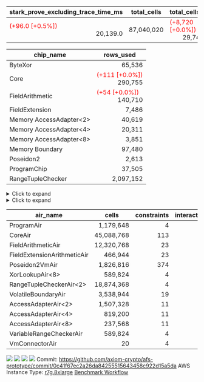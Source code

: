| stark_prove_excluding_trace_time_ms | total_cells | total_cells_used | trace_gen_time_ms | verify_program_compile_ms |
| --- | --- | --- | --- | --- |
| <span style="color: red">(+96.0 [+0.5%])</span> <div style='text-align: right'>20,139.0</div>  | <div style='text-align: right'>87,040,020</div>  | <span style="color: red">(+8,720 [+0.0%])</span> <div style='text-align: right'>29,742,127</div>  | <span style="color: green">(-4.0 [-0.2%])</span> <div style='text-align: right'>2,270.0</div>  | <span style="color: green">(-1.0 [-2.1%])</span> <div style='text-align: right'>46.0</div>  |

| chip_name | rows_used |
| --- | --- |
| ByteXor | <div style='text-align: right'>65,536</div>  |
| Core | <span style="color: red">(+111 [+0.0%])</span> <div style='text-align: right'>290,755</div>  |
| FieldArithmetic | <span style="color: red">(+54 [+0.0%])</span> <div style='text-align: right'>140,710</div>  |
| FieldExtension | <div style='text-align: right'>7,486</div>  |
| Memory AccessAdapter<2> | <div style='text-align: right'>40,619</div>  |
| Memory AccessAdapter<4> | <div style='text-align: right'>20,311</div>  |
| Memory AccessAdapter<8> | <div style='text-align: right'>3,851</div>  |
| Memory Boundary | <div style='text-align: right'>97,480</div>  |
| Poseidon2 | <div style='text-align: right'>2,613</div>  |
| ProgramChip | <div style='text-align: right'>37,505</div>  |
| RangeTupleChecker | <div style='text-align: right'>2,097,152</div>  |

<details>
<summary>Click to expand</summary>

| dsl_ir | opcode | frequency |
| --- | --- | --- |
|  | JAL | <div style='text-align: right'>1</div>  |
|  | STOREW | <div style='text-align: right'>2</div>  |
| AddE | FE4ADD | <div style='text-align: right'>1,630</div>  |
| AddEFFI | LOADW | <div style='text-align: right'>128</div>  |
| AddEFFI | STOREW | <div style='text-align: right'>384</div>  |
| AddEI | ADD | <div style='text-align: right'>5,664</div>  |
| AddFI | ADD | <span style="color: red">(+54 [+1.9%])</span> <div style='text-align: right'>2,884</div>  |
| AddV | ADD | <div style='text-align: right'>1,815</div>  |
| AddVI | ADD | <div style='text-align: right'>35,364</div>  |
| Alloc | ADD | <div style='text-align: right'>13,011</div>  |
| Alloc | LOADW | <div style='text-align: right'>13,011</div>  |
| Alloc | MUL | <div style='text-align: right'>8,979</div>  |
| AssertEqE | BNE | <div style='text-align: right'>404</div>  |
| AssertEqEI | BNE | <div style='text-align: right'>4</div>  |
| AssertEqF | BNE | <div style='text-align: right'>4,901</div>  |
| AssertEqV | BNE | <div style='text-align: right'>3,540</div>  |
| AssertEqVI | BNE | <div style='text-align: right'>20</div>  |
| CycleTrackerEnd | CT_END | <div style='text-align: right'>3,807</div>  |
| CycleTrackerStart | CT_START | <div style='text-align: right'>3,807</div>  |
| DivE | BBE4DIV | <div style='text-align: right'>1,202</div>  |
| DivEIN | BBE4DIV | <div style='text-align: right'>1</div>  |
| DivEIN | STOREW | <div style='text-align: right'>4</div>  |
| DivFIN | DIV | <div style='text-align: right'>3</div>  |
| For | ADD | <div style='text-align: right'>34,831</div>  |
| For | BNE | <div style='text-align: right'>44,214</div>  |
| For | JAL | <div style='text-align: right'>9,383</div>  |
| For | LOADW | <div style='text-align: right'>700</div>  |
| For | STOREW | <div style='text-align: right'>8,683</div>  |
| Halt | TERMINATE | <div style='text-align: right'>1</div>  |
| HintBitsF | HINT_BITS | <div style='text-align: right'>101</div>  |
| HintInputVec | HINT_INPUT | <div style='text-align: right'>4,032</div>  |
| IfEq | BNE | <div style='text-align: right'>722</div>  |
| IfEqI | BNE | <div style='text-align: right'>11,289</div>  |
| IfEqI | JAL | <span style="color: red">(+111 [+5.9%])</span> <div style='text-align: right'>2,001</div>  |
| IfNe | BEQ | <div style='text-align: right'>2,129</div>  |
| IfNe | JAL | <div style='text-align: right'>7</div>  |
| IfNeI | BEQ | <div style='text-align: right'>603</div>  |
| ImmE | STOREW | <div style='text-align: right'>2,008</div>  |
| ImmF | STOREW | <div style='text-align: right'>7,036</div>  |
| ImmV | STOREW | <div style='text-align: right'>12,751</div>  |
| LoadE | LOADW | <div style='text-align: right'>4,836</div>  |
| LoadE | LOADW2 | <div style='text-align: right'>14,000</div>  |
| LoadF | LOADW | <div style='text-align: right'>13,252</div>  |
| LoadF | LOADW2 | <div style='text-align: right'>3,096</div>  |
| LoadV | LOADW | <div style='text-align: right'>8,800</div>  |
| LoadV | LOADW2 | <div style='text-align: right'>19,451</div>  |
| MulE | BBE4MUL | <div style='text-align: right'>3,418</div>  |
| MulEF | MUL | <div style='text-align: right'>1,608</div>  |
| MulEI | BBE4MUL | <div style='text-align: right'>33</div>  |
| MulEI | STOREW | <div style='text-align: right'>132</div>  |
| MulF | MUL | <div style='text-align: right'>2,204</div>  |
| MulFI | MUL | <div style='text-align: right'>1</div>  |
| MulV | MUL | <div style='text-align: right'>3,131</div>  |
| MulVI | MUL | <div style='text-align: right'>2,604</div>  |
| Poseidon2CompressBabyBear | COMP_POS2 | <div style='text-align: right'>2,000</div>  |
| Poseidon2PermuteBabyBear | PERM_POS2 | <div style='text-align: right'>613</div>  |
| StoreE | STOREW | <div style='text-align: right'>32,012</div>  |
| StoreE | STOREW2 | <div style='text-align: right'>4,816</div>  |
| StoreF | STOREW | <div style='text-align: right'>6,484</div>  |
| StoreF | STOREW2 | <div style='text-align: right'>3,962</div>  |
| StoreHintWord | ADD | <div style='text-align: right'>19,708</div>  |
| StoreHintWord | SHINTW | <div style='text-align: right'>26,871</div>  |
| StoreV | STOREW | <div style='text-align: right'>1,462</div>  |
| StoreV | STOREW2 | <div style='text-align: right'>11,093</div>  |
| SubE | FE4SUB | <div style='text-align: right'>1,202</div>  |
| SubEF | LOADW | <div style='text-align: right'>4,815</div>  |
| SubEF | SUB | <div style='text-align: right'>1,605</div>  |
| SubEI | ADD | <div style='text-align: right'>8</div>  |
| SubV | SUB | <div style='text-align: right'>3,101</div>  |
| SubVI | SUB | <div style='text-align: right'>3,789</div>  |
| SubVIN | SUB | <div style='text-align: right'>400</div>  |

</details>

<details>
<summary>Click to expand</summary>

| air_name | dsl_ir | opcode | cells_used |
| --- | --- | --- | --- |
| Boundary |  | JAL | <div style='text-align: right'>19</div>  |
| CoreAir |  | JAL | <div style='text-align: right'>66</div>  |
| Boundary |  | STOREW | <div style='text-align: right'>38</div>  |
| CoreAir |  | STOREW | <div style='text-align: right'>132</div>  |
| AccessAdapter<2> | AddE | FE4ADD | <div style='text-align: right'>24,882</div>  |
| AccessAdapter<4> | AddE | FE4ADD | <div style='text-align: right'>14,703</div>  |
| Boundary | AddE | FE4ADD | <div style='text-align: right'>1,368</div>  |
| FieldExtensionArithmeticAir | AddE | FE4ADD | <div style='text-align: right'>66,830</div>  |
| AccessAdapter<2> | AddEFFI | LOADW | <div style='text-align: right'>132</div>  |
| AccessAdapter<4> | AddEFFI | LOADW | <div style='text-align: right'>156</div>  |
| Boundary | AddEFFI | LOADW | <div style='text-align: right'>304</div>  |
| CoreAir | AddEFFI | LOADW | <div style='text-align: right'>8,448</div>  |
| AccessAdapter<2> | AddEFFI | STOREW | <div style='text-align: right'>132</div>  |
| Boundary | AddEFFI | STOREW | <div style='text-align: right'>912</div>  |
| CoreAir | AddEFFI | STOREW | <div style='text-align: right'>25,344</div>  |
| AccessAdapter<2> | AddEI | ADD | <span style="color: green">(-88 [-0.4%])</span> <div style='text-align: right'>24,464</div>  |
| AccessAdapter<4> | AddEI | ADD | <span style="color: green">(-52 [-0.4%])</span> <div style='text-align: right'>14,456</div>  |
| Boundary | AddEI | ADD | <div style='text-align: right'>760</div>  |
| FieldArithmeticAir | AddEI | ADD | <div style='text-align: right'>175,584</div>  |
| Boundary | AddFI | ADD | <div style='text-align: right'>418</div>  |
| FieldArithmeticAir | AddFI | ADD | <span style="color: red">(+1,674 [+1.9%])</span> <div style='text-align: right'>89,404</div>  |
| Boundary | AddV | ADD | <div style='text-align: right'>57</div>  |
| FieldArithmeticAir | AddV | ADD | <div style='text-align: right'>56,265</div>  |
| Boundary | AddVI | ADD | <div style='text-align: right'>61,294</div>  |
| FieldArithmeticAir | AddVI | ADD | <div style='text-align: right'>1,096,284</div>  |
| FieldArithmeticAir | Alloc | ADD | <div style='text-align: right'>403,341</div>  |
| Boundary | Alloc | LOADW | <div style='text-align: right'>3,135</div>  |
| CoreAir | Alloc | LOADW | <div style='text-align: right'>858,726</div>  |
| AccessAdapter<2> | Alloc | MUL | <div style='text-align: right'>22</div>  |
| AccessAdapter<4> | Alloc | MUL | <div style='text-align: right'>26</div>  |
| FieldArithmeticAir | Alloc | MUL | <div style='text-align: right'>278,349</div>  |
| AccessAdapter<2> | AssertEqE | BNE | <div style='text-align: right'>2,222</div>  |
| AccessAdapter<4> | AssertEqE | BNE | <div style='text-align: right'>1,313</div>  |
| CoreAir | AssertEqE | BNE | <div style='text-align: right'>26,664</div>  |
| CoreAir | AssertEqEI | BNE | <div style='text-align: right'>264</div>  |
| CoreAir | AssertEqF | BNE | <div style='text-align: right'>323,466</div>  |
| CoreAir | AssertEqV | BNE | <div style='text-align: right'>233,640</div>  |
| CoreAir | AssertEqVI | BNE | <div style='text-align: right'>1,320</div>  |
| CoreAir | CycleTrackerEnd | CT_END | <div style='text-align: right'>251,262</div>  |
| CoreAir | CycleTrackerStart | CT_START | <div style='text-align: right'>251,262</div>  |
| AccessAdapter<2> | DivE | BBE4DIV | <div style='text-align: right'>35,310</div>  |
| AccessAdapter<4> | DivE | BBE4DIV | <div style='text-align: right'>20,865</div>  |
| FieldExtensionArithmeticAir | DivE | BBE4DIV | <div style='text-align: right'>49,282</div>  |
| AccessAdapter<2> | DivEIN | BBE4DIV | <div style='text-align: right'>22</div>  |
| AccessAdapter<4> | DivEIN | BBE4DIV | <div style='text-align: right'>13</div>  |
| FieldExtensionArithmeticAir | DivEIN | BBE4DIV | <div style='text-align: right'>41</div>  |
| AccessAdapter<2> | DivEIN | STOREW | <div style='text-align: right'>11</div>  |
| CoreAir | DivEIN | STOREW | <div style='text-align: right'>264</div>  |
| FieldArithmeticAir | DivFIN | DIV | <div style='text-align: right'>93</div>  |
| FieldArithmeticAir | For | ADD | <div style='text-align: right'>1,079,761</div>  |
| CoreAir | For | BNE | <div style='text-align: right'>2,918,124</div>  |
| AccessAdapter<2> | For | JAL | <div style='text-align: right'>55</div>  |
| AccessAdapter<4> | For | JAL | <div style='text-align: right'>65</div>  |
| CoreAir | For | JAL | <div style='text-align: right'>619,278</div>  |
| Boundary | For | LOADW | <div style='text-align: right'>1,900</div>  |
| CoreAir | For | LOADW | <div style='text-align: right'>46,200</div>  |
| Boundary | For | STOREW | <div style='text-align: right'>988</div>  |
| CoreAir | For | STOREW | <div style='text-align: right'>573,078</div>  |
| CoreAir | Halt | TERMINATE | <div style='text-align: right'>66</div>  |
| CoreAir | HintBitsF | HINT_BITS | <div style='text-align: right'>6,666</div>  |
| CoreAir | HintInputVec | HINT_INPUT | <div style='text-align: right'>266,112</div>  |
| CoreAir | IfEq | BNE | <div style='text-align: right'>47,652</div>  |
| CoreAir | IfEqI | BNE | <div style='text-align: right'>745,074</div>  |
| CoreAir | IfEqI | JAL | <span style="color: red">(+7,326 [+5.9%])</span> <div style='text-align: right'>132,066</div>  |
| CoreAir | IfNe | BEQ | <div style='text-align: right'>140,514</div>  |
| CoreAir | IfNe | JAL | <div style='text-align: right'>462</div>  |
| CoreAir | IfNeI | BEQ | <div style='text-align: right'>39,798</div>  |
| AccessAdapter<2> | ImmE | STOREW | <div style='text-align: right'>2,200</div>  |
| AccessAdapter<4> | ImmE | STOREW | <div style='text-align: right'>1,300</div>  |
| Boundary | ImmE | STOREW | <div style='text-align: right'>76</div>  |
| CoreAir | ImmE | STOREW | <div style='text-align: right'>132,528</div>  |
| Boundary | ImmF | STOREW | <div style='text-align: right'>3,724</div>  |
| CoreAir | ImmF | STOREW | <div style='text-align: right'>464,376</div>  |
| Boundary | ImmV | STOREW | <div style='text-align: right'>64,486</div>  |
| CoreAir | ImmV | STOREW | <div style='text-align: right'>841,566</div>  |
| AccessAdapter<2> | LoadE | LOADW | <div style='text-align: right'>17,688</div>  |
| AccessAdapter<4> | LoadE | LOADW | <div style='text-align: right'>10,452</div>  |
| Boundary | LoadE | LOADW | <div style='text-align: right'>380</div>  |
| CoreAir | LoadE | LOADW | <div style='text-align: right'>319,176</div>  |
| AccessAdapter<2> | LoadE | LOADW2 | <div style='text-align: right'>28,666</div>  |
| AccessAdapter<4> | LoadE | LOADW2 | <div style='text-align: right'>16,939</div>  |
| CoreAir | LoadE | LOADW2 | <div style='text-align: right'>924,000</div>  |
| AccessAdapter<2> | LoadF | LOADW | <div style='text-align: right'>26,400</div>  |
| AccessAdapter<4> | LoadF | LOADW | <div style='text-align: right'>15,600</div>  |
| AccessAdapter<8> | LoadF | LOADW | <div style='text-align: right'>10,200</div>  |
| Boundary | LoadF | LOADW | <div style='text-align: right'>570</div>  |
| CoreAir | LoadF | LOADW | <div style='text-align: right'>874,632</div>  |
| AccessAdapter<2> | LoadF | LOADW2 | <div style='text-align: right'>715</div>  |
| AccessAdapter<4> | LoadF | LOADW2 | <div style='text-align: right'>429</div>  |
| AccessAdapter<8> | LoadF | LOADW2 | <div style='text-align: right'>323</div>  |
| Boundary | LoadF | LOADW2 | <div style='text-align: right'>2,090</div>  |
| CoreAir | LoadF | LOADW2 | <div style='text-align: right'>204,336</div>  |
| Boundary | LoadV | LOADW | <div style='text-align: right'>60,249</div>  |
| CoreAir | LoadV | LOADW | <div style='text-align: right'>580,800</div>  |
| Boundary | LoadV | LOADW2 | <div style='text-align: right'>1,615</div>  |
| CoreAir | LoadV | LOADW2 | <div style='text-align: right'>1,283,766</div>  |
| AccessAdapter<2> | MulE | BBE4MUL | <span style="color: green">(-88 [-0.3%])</span> <div style='text-align: right'>33,418</div>  |
| AccessAdapter<4> | MulE | BBE4MUL | <span style="color: green">(-52 [-0.3%])</span> <div style='text-align: right'>19,747</div>  |
| Boundary | MulE | BBE4MUL | <div style='text-align: right'>988</div>  |
| FieldExtensionArithmeticAir | MulE | BBE4MUL | <div style='text-align: right'>140,138</div>  |
| AccessAdapter<2> | MulEF | MUL | <div style='text-align: right'>8,822</div>  |
| AccessAdapter<4> | MulEF | MUL | <div style='text-align: right'>5,213</div>  |
| Boundary | MulEF | MUL | <div style='text-align: right'>76</div>  |
| FieldArithmeticAir | MulEF | MUL | <div style='text-align: right'>49,848</div>  |
| AccessAdapter<2> | MulEI | BBE4MUL | <div style='text-align: right'>1,892</div>  |
| AccessAdapter<4> | MulEI | BBE4MUL | <div style='text-align: right'>1,118</div>  |
| Boundary | MulEI | BBE4MUL | <div style='text-align: right'>1,596</div>  |
| FieldExtensionArithmeticAir | MulEI | BBE4MUL | <div style='text-align: right'>1,353</div>  |
| AccessAdapter<2> | MulEI | STOREW | <div style='text-align: right'>638</div>  |
| AccessAdapter<4> | MulEI | STOREW | <div style='text-align: right'>338</div>  |
| Boundary | MulEI | STOREW | <div style='text-align: right'>57</div>  |
| CoreAir | MulEI | STOREW | <div style='text-align: right'>8,712</div>  |
| Boundary | MulF | MUL | <div style='text-align: right'>19</div>  |
| FieldArithmeticAir | MulF | MUL | <div style='text-align: right'>68,324</div>  |
| Boundary | MulFI | MUL | <div style='text-align: right'>19</div>  |
| FieldArithmeticAir | MulFI | MUL | <div style='text-align: right'>31</div>  |
| Boundary | MulV | MUL | <div style='text-align: right'>59,432</div>  |
| FieldArithmeticAir | MulV | MUL | <div style='text-align: right'>97,061</div>  |
| Boundary | MulVI | MUL | <div style='text-align: right'>76</div>  |
| FieldArithmeticAir | MulVI | MUL | <div style='text-align: right'>80,724</div>  |
| AccessAdapter<2> | Poseidon2CompressBabyBear | COMP_POS2 | <div style='text-align: right'>88,000</div>  |
| AccessAdapter<4> | Poseidon2CompressBabyBear | COMP_POS2 | <div style='text-align: right'>52,000</div>  |
| AccessAdapter<8> | Poseidon2CompressBabyBear | COMP_POS2 | <div style='text-align: right'>34,000</div>  |
| Poseidon2VmAir<BabyBear> | Poseidon2CompressBabyBear | COMP_POS2 | <div style='text-align: right'>836,000</div>  |
| AccessAdapter<2> | Poseidon2PermuteBabyBear | PERM_POS2 | <div style='text-align: right'>53,801</div>  |
| AccessAdapter<4> | Poseidon2PermuteBabyBear | PERM_POS2 | <div style='text-align: right'>31,798</div>  |
| AccessAdapter<8> | Poseidon2PermuteBabyBear | PERM_POS2 | <div style='text-align: right'>20,842</div>  |
| Poseidon2VmAir<BabyBear> | Poseidon2PermuteBabyBear | PERM_POS2 | <div style='text-align: right'>256,234</div>  |
| AccessAdapter<2> | StoreE | STOREW | <div style='text-align: right'>8,800</div>  |
| AccessAdapter<4> | StoreE | STOREW | <div style='text-align: right'>5,200</div>  |
| Boundary | StoreE | STOREW | <div style='text-align: right'>608,228</div>  |
| CoreAir | StoreE | STOREW | <div style='text-align: right'>2,112,792</div>  |
| AccessAdapter<2> | StoreE | STOREW2 | <div style='text-align: right'>8,800</div>  |
| AccessAdapter<4> | StoreE | STOREW2 | <div style='text-align: right'>5,200</div>  |
| Boundary | StoreE | STOREW2 | <div style='text-align: right'>30,704</div>  |
| CoreAir | StoreE | STOREW2 | <div style='text-align: right'>317,856</div>  |
| Boundary | StoreF | STOREW | <div style='text-align: right'>123,196</div>  |
| CoreAir | StoreF | STOREW | <div style='text-align: right'>427,944</div>  |
| AccessAdapter<2> | StoreF | STOREW2 | <div style='text-align: right'>231</div>  |
| AccessAdapter<4> | StoreF | STOREW2 | <div style='text-align: right'>143</div>  |
| AccessAdapter<8> | StoreF | STOREW2 | <div style='text-align: right'>102</div>  |
| Boundary | StoreF | STOREW2 | <div style='text-align: right'>61,902</div>  |
| CoreAir | StoreF | STOREW2 | <div style='text-align: right'>261,492</div>  |
| FieldArithmeticAir | StoreHintWord | ADD | <div style='text-align: right'>610,948</div>  |
| Boundary | StoreHintWord | SHINTW | <div style='text-align: right'>510,549</div>  |
| CoreAir | StoreHintWord | SHINTW | <div style='text-align: right'>1,773,486</div>  |
| Boundary | StoreV | STOREW | <div style='text-align: right'>27,778</div>  |
| CoreAir | StoreV | STOREW | <div style='text-align: right'>96,492</div>  |
| Boundary | StoreV | STOREW2 | <div style='text-align: right'>161,082</div>  |
| CoreAir | StoreV | STOREW2 | <div style='text-align: right'>732,138</div>  |
| AccessAdapter<2> | SubE | FE4SUB | <div style='text-align: right'>44,176</div>  |
| AccessAdapter<4> | SubE | FE4SUB | <div style='text-align: right'>26,104</div>  |
| Boundary | SubE | FE4SUB | <div style='text-align: right'>380</div>  |
| FieldExtensionArithmeticAir | SubE | FE4SUB | <div style='text-align: right'>49,282</div>  |
| AccessAdapter<2> | SubEF | LOADW | <div style='text-align: right'>17,633</div>  |
| Boundary | SubEF | LOADW | <div style='text-align: right'>171</div>  |
| CoreAir | SubEF | LOADW | <div style='text-align: right'>317,790</div>  |
| AccessAdapter<2> | SubEF | SUB | <div style='text-align: right'>17,633</div>  |
| AccessAdapter<4> | SubEF | SUB | <div style='text-align: right'>20,839</div>  |
| Boundary | SubEF | SUB | <div style='text-align: right'>57</div>  |
| FieldArithmeticAir | SubEF | SUB | <div style='text-align: right'>49,755</div>  |
| AccessAdapter<2> | SubEI | ADD | <div style='text-align: right'>44</div>  |
| AccessAdapter<4> | SubEI | ADD | <div style='text-align: right'>26</div>  |
| FieldArithmeticAir | SubEI | ADD | <div style='text-align: right'>248</div>  |
| Boundary | SubV | SUB | <div style='text-align: right'>76</div>  |
| FieldArithmeticAir | SubV | SUB | <div style='text-align: right'>96,131</div>  |
| Boundary | SubVI | SUB | <div style='text-align: right'>61,351</div>  |
| FieldArithmeticAir | SubVI | SUB | <div style='text-align: right'>117,459</div>  |
| FieldArithmeticAir | SubVIN | SUB | <div style='text-align: right'>12,400</div>  |

</details>

| air_name | cells | constraints | interactions | main_cols | perm_cols | prep_cols | quotient_deg | rows |
| --- | --- | --- | --- | --- | --- | --- | --- | --- |
| ProgramAir | <div style='text-align: right'>1,179,648</div>  | <div style='text-align: right'>4</div>  | <div style='text-align: right'>1</div>  | <div style='text-align: right'>10</div>  | <div style='text-align: right'>8</div>  |  | <div style='text-align: right'>1</div>  | <div style='text-align: right'>65,536</div>  |
| CoreAir | <div style='text-align: right'>45,088,768</div>  | <div style='text-align: right'>113</div>  | <div style='text-align: right'>19</div>  | <div style='text-align: right'>66</div>  | <div style='text-align: right'>20</div>  |  | <div style='text-align: right'>8</div>  | <div style='text-align: right'>524,288</div>  |
| FieldArithmeticAir | <div style='text-align: right'>12,320,768</div>  | <div style='text-align: right'>23</div>  | <div style='text-align: right'>15</div>  | <div style='text-align: right'>31</div>  | <div style='text-align: right'>16</div>  |  | <div style='text-align: right'>8</div>  | <div style='text-align: right'>262,144</div>  |
| FieldExtensionArithmeticAir | <div style='text-align: right'>466,944</div>  | <div style='text-align: right'>23</div>  | <div style='text-align: right'>15</div>  | <div style='text-align: right'>41</div>  | <div style='text-align: right'>16</div>  |  | <div style='text-align: right'>8</div>  | <div style='text-align: right'>8,192</div>  |
| Poseidon2VmAir<BabyBear> | <div style='text-align: right'>1,826,816</div>  | <div style='text-align: right'>374</div>  | <div style='text-align: right'>32</div>  | <div style='text-align: right'>418</div>  | <div style='text-align: right'>28</div>  |  | <div style='text-align: right'>8</div>  | <div style='text-align: right'>4,096</div>  |
| XorLookupAir<8> | <div style='text-align: right'>589,824</div>  | <div style='text-align: right'>4</div>  | <div style='text-align: right'>1</div>  | <div style='text-align: right'>1</div>  | <div style='text-align: right'>8</div>  | <div style='text-align: right'>3</div>  | <div style='text-align: right'>1</div>  | <div style='text-align: right'>65,536</div>  |
| RangeTupleCheckerAir<2> | <div style='text-align: right'>18,874,368</div>  | <div style='text-align: right'>4</div>  | <div style='text-align: right'>1</div>  | <div style='text-align: right'>1</div>  | <div style='text-align: right'>8</div>  | <div style='text-align: right'>2</div>  | <div style='text-align: right'>1</div>  | <div style='text-align: right'>2,097,152</div>  |
| VolatileBoundaryAir | <div style='text-align: right'>3,538,944</div>  | <div style='text-align: right'>19</div>  | <div style='text-align: right'>6</div>  | <div style='text-align: right'>19</div>  | <div style='text-align: right'>8</div>  |  | <div style='text-align: right'>8</div>  | <div style='text-align: right'>131,072</div>  |
| AccessAdapterAir<2> | <div style='text-align: right'>1,507,328</div>  | <div style='text-align: right'>11</div>  | <div style='text-align: right'>5</div>  | <div style='text-align: right'>11</div>  | <div style='text-align: right'>12</div>  |  | <div style='text-align: right'>4</div>  | <div style='text-align: right'>65,536</div>  |
| AccessAdapterAir<4> | <div style='text-align: right'>819,200</div>  | <div style='text-align: right'>11</div>  | <div style='text-align: right'>5</div>  | <div style='text-align: right'>13</div>  | <div style='text-align: right'>12</div>  |  | <div style='text-align: right'>4</div>  | <div style='text-align: right'>32,768</div>  |
| AccessAdapterAir<8> | <div style='text-align: right'>237,568</div>  | <div style='text-align: right'>11</div>  | <div style='text-align: right'>5</div>  | <div style='text-align: right'>17</div>  | <div style='text-align: right'>12</div>  |  | <div style='text-align: right'>4</div>  | <div style='text-align: right'>8,192</div>  |
| VariableRangeCheckerAir | <div style='text-align: right'>589,824</div>  | <div style='text-align: right'>4</div>  | <div style='text-align: right'>1</div>  | <div style='text-align: right'>1</div>  | <div style='text-align: right'>8</div>  | <div style='text-align: right'>2</div>  | <div style='text-align: right'>1</div>  | <div style='text-align: right'>65,536</div>  |
| VmConnectorAir | <div style='text-align: right'>20</div>  | <div style='text-align: right'>4</div>  | <div style='text-align: right'>2</div>  | <div style='text-align: right'>2</div>  | <div style='text-align: right'>8</div>  | <div style='text-align: right'>1</div>  | <div style='text-align: right'>2</div>  | <div style='text-align: right'>2</div>  |



[![](https://axiom-public-data-staging-us-east-1.s3.us-east-1.amazonaws.com/benchmark/github/flamegraphs/0c41f67ec2a26da84255515643458c922d15a5da/verify_fibair.dsl_ir.opcode.air_name.cells_used.reverse.svg)](https://axiom-public-data-staging-us-east-1.s3.us-east-1.amazonaws.com/benchmark/github/flamegraphs/0c41f67ec2a26da84255515643458c922d15a5da/verify_fibair.dsl_ir.opcode.air_name.cells_used.reverse.svg)
[![](https://axiom-public-data-staging-us-east-1.s3.us-east-1.amazonaws.com/benchmark/github/flamegraphs/0c41f67ec2a26da84255515643458c922d15a5da/verify_fibair.dsl_ir.opcode.air_name.cells_used.svg)](https://axiom-public-data-staging-us-east-1.s3.us-east-1.amazonaws.com/benchmark/github/flamegraphs/0c41f67ec2a26da84255515643458c922d15a5da/verify_fibair.dsl_ir.opcode.air_name.cells_used.svg)
[![](https://axiom-public-data-staging-us-east-1.s3.us-east-1.amazonaws.com/benchmark/github/flamegraphs/0c41f67ec2a26da84255515643458c922d15a5da/verify_fibair.dsl_ir.opcode.frequency.reverse.svg)](https://axiom-public-data-staging-us-east-1.s3.us-east-1.amazonaws.com/benchmark/github/flamegraphs/0c41f67ec2a26da84255515643458c922d15a5da/verify_fibair.dsl_ir.opcode.frequency.reverse.svg)
[![](https://axiom-public-data-staging-us-east-1.s3.us-east-1.amazonaws.com/benchmark/github/flamegraphs/0c41f67ec2a26da84255515643458c922d15a5da/verify_fibair.dsl_ir.opcode.frequency.svg)](https://axiom-public-data-staging-us-east-1.s3.us-east-1.amazonaws.com/benchmark/github/flamegraphs/0c41f67ec2a26da84255515643458c922d15a5da/verify_fibair.dsl_ir.opcode.frequency.svg)
Commit: https://github.com/axiom-crypto/afs-prototype/commit/0c41f67ec2a26da84255515643458c922d15a5da
AWS Instance Type: [r7g.8xlarge](https://instances.vantage.sh/aws/ec2/r7g.8xlarge)
[Benchmark Workflow](https://github.com/axiom-crypto/afs-prototype/actions/runs/11344915720)
